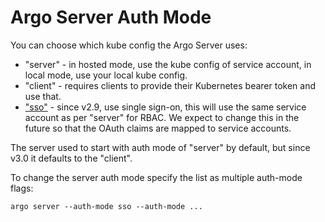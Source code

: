 # Argo Server Auth Mode

You can choose which kube config the Argo Server uses:

* "server" - in hosted mode, use the kube config of service account, in local mode, use your local kube config.
* "client" - requires clients to provide their Kubernetes bearer token and use that.
* ["sso"](./argo-server-sso.md) - since v2.9, use single sign-on, this will use the same service account as per "server" for RBAC. We expect to change this in the future so that the OAuth claims are mapped to service accounts.

The server used to start with auth mode of "server" by default, but since v3.0 it defaults to the "client".

To change the server auth mode specify the list as multiple auth-mode flags:
```
argo server --auth-mode sso --auth-mode ...
```
